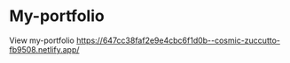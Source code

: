 # My-portfolio

View my-portfolio
https://647cc38faf2e9e4cbc6f1d0b--cosmic-zuccutto-fb9508.netlify.app/
